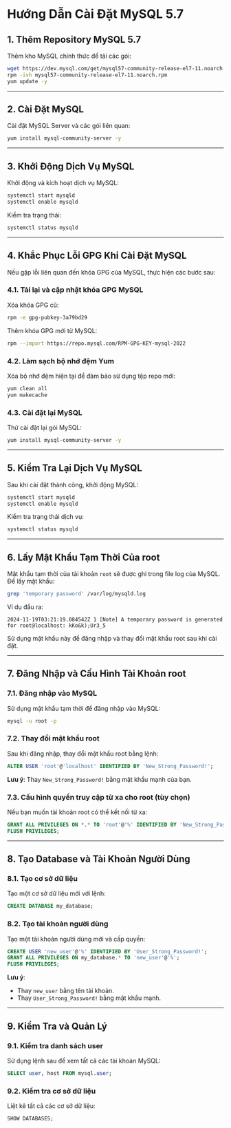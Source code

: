 # Hướng Dẫn Cài Đặt MySQL 5.7

## 1. Thêm Repository MySQL 5.7
Thêm kho MySQL chính thức để tải các gói:

```bash
wget https://dev.mysql.com/get/mysql57-community-release-el7-11.noarch.rpm
rpm -ivh mysql57-community-release-el7-11.noarch.rpm
yum update -y
```

---

## 2. Cài Đặt MySQL
Cài đặt MySQL Server và các gói liên quan:

```bash
yum install mysql-community-server -y
```

---

## 3. Khởi Động Dịch Vụ MySQL
Khởi động và kích hoạt dịch vụ MySQL:

```bash
systemctl start mysqld
systemctl enable mysqld
```

Kiểm tra trạng thái:

```bash
systemctl status mysqld
```

---

## 4. Khắc Phục Lỗi GPG Khi Cài Đặt MySQL
Nếu gặp lỗi liên quan đến khóa GPG của MySQL, thực hiện các bước sau:

### **4.1. Tải lại và cập nhật khóa GPG MySQL**
Xóa khóa GPG cũ:

```bash
rpm -e gpg-pubkey-3a79bd29
```

Thêm khóa GPG mới từ MySQL:

```bash
rpm --import https://repo.mysql.com/RPM-GPG-KEY-mysql-2022
```

### **4.2. Làm sạch bộ nhớ đệm Yum**
Xóa bộ nhớ đệm hiện tại để đảm bảo sử dụng tệp repo mới:

```bash
yum clean all
yum makecache
```

### **4.3. Cài đặt lại MySQL**
Thử cài đặt lại gói MySQL:

```bash
yum install mysql-community-server -y
```

---

## 5. Kiểm Tra Lại Dịch Vụ MySQL
Sau khi cài đặt thành công, khởi động MySQL:

```bash
systemctl start mysqld
systemctl enable mysqld
```

Kiểm tra trạng thái dịch vụ:

```bash
systemctl status mysqld
```

---

## 6. Lấy Mật Khẩu Tạm Thời Của root
Mật khẩu tạm thời của tài khoản `root` sẽ được ghi trong file log của MySQL. Để lấy mật khẩu:

```bash
grep 'temporary password' /var/log/mysqld.log
```

Ví dụ đầu ra:
```
2024-11-19T03:21:19.084542Z 1 [Note] A temporary password is generated for root@localhost: kKo&k);Ur3_5
```

Sử dụng mật khẩu này để đăng nhập và thay đổi mật khẩu root sau khi cài đặt.

---

## 7. Đăng Nhập và Cấu Hình Tài Khoản root

### **7.1. Đăng nhập vào MySQL**
Sử dụng mật khẩu tạm thời để đăng nhập vào MySQL:
```bash
mysql -u root -p
```

### **7.2. Thay đổi mật khẩu root**
Sau khi đăng nhập, thay đổi mật khẩu root bằng lệnh:
```sql
ALTER USER 'root'@'localhost' IDENTIFIED BY 'New_Strong_Password!';
```

**Lưu ý**: Thay `New_Strong_Password!` bằng mật khẩu mạnh của bạn.

### **7.3. Cấu hình quyền truy cập từ xa cho root (tùy chọn)**
Nếu bạn muốn tài khoản root có thể kết nối từ xa:
```sql
GRANT ALL PRIVILEGES ON *.* TO 'root'@'%' IDENTIFIED BY 'New_Strong_Password!' WITH GRANT OPTION;
FLUSH PRIVILEGES;
```

---

## 8. Tạo Database và Tài Khoản Người Dùng

### **8.1. Tạo cơ sở dữ liệu**
Tạo một cơ sở dữ liệu mới với lệnh:
```sql
CREATE DATABASE my_database;
```

### **8.2. Tạo tài khoản người dùng**
Tạo một tài khoản người dùng mới và cấp quyền:
```sql
CREATE USER 'new_user'@'%' IDENTIFIED BY 'User_Strong_Password!';
GRANT ALL PRIVILEGES ON my_database.* TO 'new_user'@'%';
FLUSH PRIVILEGES;
```

**Lưu ý**: 
- Thay `new_user` bằng tên tài khoản.
- Thay `User_Strong_Password!` bằng mật khẩu mạnh.

---

## 9. Kiểm Tra và Quản Lý
### **9.1. Kiểm tra danh sách user**
Sử dụng lệnh sau để xem tất cả các tài khoản MySQL:
```sql
SELECT user, host FROM mysql.user;
```

### **9.2. Kiểm tra cơ sở dữ liệu**
Liệt kê tất cả các cơ sở dữ liệu:
```sql
SHOW DATABASES;
```
